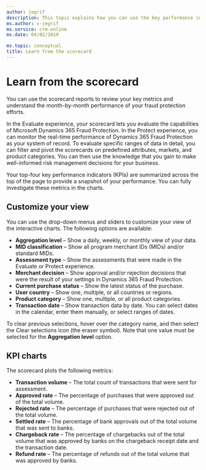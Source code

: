 ```yaml
---
author: jegrif
description: This topic explains how you can use the key performance indicators (KPIs).
ms.author: v-jegrif
ms.service: crm-online
ms.date: 04/02/2019

ms.topic: conceptual
title: Learn from the scorecard
---
```


# Learn from the scorecard

You can use the scorecard reports to review your key metrics and understand the month-by-month performance of your fraud protection efforts.

In the Evaluate experience, your scorecard lets you evaluate the capabilities of Microsoft Dynamics 365 Fraud Protection. In the Protect experience, you can monitor the real-time performance of Dynamics 365 Fraud Protection as your system of record. To evaluate specific ranges of data in detail, you can filter and pivot the scorecards on predefined attributes, markets, and product categories. You can then use the knowledge that you gain to make well-informed risk management decisions for your business.

Your top-four key performance indicators (KPIs) are summarized across the top of the page to provide a snapshot of your performance. You can fully investigate these metrics in the charts.

## Customize your view

You can use the drop-down menus and sliders to customize your view of the interactive charts. The following options are available:

- **Aggregation level** – Show a daily, weekly, or monthly view of your data.
- **MID classification** – Show all program merchant IDs (MIDs) and/or standard MIDs.
- **Assessment type** – Show the assessments that were made in the Evaluate or Protect experience.
- **Merchant decision** – Show approval and/or rejection decisions that were the result of your settings in Dynamics 365 Fraud Protection.
- **Current purchase status** – Show the latest status of the purchase.
- **User country** – Show one, multiple, or all countries or regions.
- **Product category** – Show one, multiple, or all product categories.
- **Transaction date** – Show transaction data by date. You can select dates in the calendar, enter them manually, or select ranges of dates.

To clear previous selections, hover over the category name, and then select the Clear selections icon (the eraser symbol). Note that one value must be selected for the **Aggregation level** option.

## KPI charts

The scorecard plots the following metrics:

- **Transaction volume** – The total count of transactions that were sent for assessment.
- **Approved rate** – The percentage of purchases that were approved out of the total volume.
- **Rejected rate** – The percentage of purchases that were rejected out of the total volume.
- **Settled rate** – The percentage of bank approvals out of the total volume that was sent to banks.
- **Chargeback rate** – The percentage of chargebacks out of the total volume that was approved by banks on the chargeback receipt date and the transaction date.
- **Refund rate** – The percentage of refunds out of the total volume that was approved by banks.
